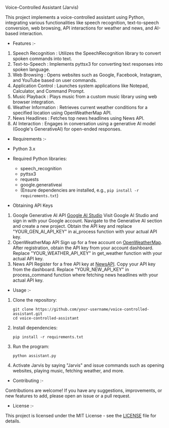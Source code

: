 Voice-Controlled Assistant (Jarvis)

This project implements a voice-controlled assistant using Python, integrating various functionalities like speech recognition, text-to-speech conversion, web browsing, API interactions for weather and news, and AI-based interaction.

- Features :-

1. Speech Recognition : Utilizes the SpeechRecognition library to convert spoken commands into text.
2. Text-to-Speech : Implements pyttsx3 for converting text responses into spoken language.
3. Web Browsing : Opens websites such as Google, Facebook, Instagram, and YouTube based on user commands.
4. Application Control : Launches system applications like Notepad, Calculator, and Command Prompt.
5. Music Playback : Plays music from a custom music library using web browser integration.
6. Weather Information : Retrieves current weather conditions for a specified location using OpenWeatherMap API.
7. News Headlines : Fetches top news headlines using News API.
8. AI Interaction : Engages in conversation using a generative AI model (Google's GenerativeAI) for open-ended responses.

- Requirements :-

- Python 3.x
- Required Python libraries:
  - speech_recognition
  - pyttsx3
  - requests
  - google.generativeai
  - (Ensure dependencies are installed, e.g., `pip install -r requirements.txt`)
 
- Obtaining API Keys
1. Google Generative AI API [Google AI Studio](https://ai.google.dev/aistudio)
  Visit Google AI Studio and sign in with your Google account.
  Navigate to the Generative AI section and create a new project.
  Obtain the API key and replace "YOUR_GEN_AI_API_KEY" in ai_process function with your actual API key.
2. OpenWeatherMap API
  Sign up for a free account on [OpenWeatherMap](https://openweathermap.org/).
  After registration, obtain the API key from your account dashboard.
  Replace "YOUR_WEATHER_API_KEY" in get_weather function with your actual API key.
3. News API
  Register for a free API key at [NewsAPI](https://newsapi.org/).
  Copy your API key from the dashboard.
  Replace "YOUR_NEW_API_KEY" in process_command function where fetching news headlines with your actual API key.

- Usage :-

1. Clone the repository:
   ```
   git clone https://github.com/your-username/voice-controlled-assistant.git
   cd voice-controlled-assistant
   ```

2. Install dependencies:
   ```
   pip install -r requirements.txt
   ```

3. Run the program:
   ```
   python assistant.py
   ```

4. Activate Jarvis by saying "Jarvis" and issue commands such as opening websites, playing music, fetching weather, and more.

- Contributing :-

Contributions are welcome! If you have any suggestions, improvements, or new features to add, please open an issue or a pull request.

- License :-

This project is licensed under the MIT License - see the [LICENSE](LICENSE) file for details.
